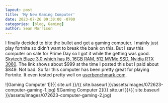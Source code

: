 ```yaml
---
layout: post
title: 'My New Gaming Computer'
date: 2023-07-26 09:30:00 -0700
categories: [blog, Gaming]
author: Sean Morrison
---
```


I finally decided to bite the bullet and get a gaming computer. I mainly just play fortnite so didn't want to break the bank on this. But I saw this computer on sale for Prime Day so I got it while the getting was good. [Skytech Blaze 3.0 which has I5, 16GB RAM, 512 MVMe SSD, Nvidia RTX 3060](https://a.co/d/cEE4xMX). The link shows about $999 at the time I posted this but I paid about $849. Not bad. So far this computer has been pretty great for playing Fortnite. It even tested pretty well on [userbenchmark.com](https://www.userbenchmark.com/UserRun/63002840).

![Gaming Computer 1]({{ site.url }}/{{ site.baseurl }}/assets/images/072623-computer-gaming-1.jpg)
![Gaming Computer 2]({{ site.url }}/{{ site.baseurl }}/assets/images/072623-computer-gaming-2.jpg)
